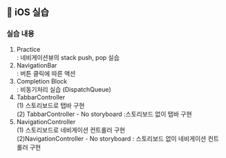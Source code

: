 ##  📱 iOS 실습 
### 실습 내용 </br>
01. Practice </br>
   : 네비게이션뷰의 stack push, pop 실습
02. NavigationBar </br>
   : 버튼 클릭에 따른 액션
03. Completion Block </br>
   : 비동기처리 실습 (DispatchQueue)
04. TabbarController </br>
   (1) 스토리보드로 탭바 구현 </br>
   (2) TabbarController - No storyboard :스토리보드 없이 탭바 구현
05. NavigationController </br>
   (1) 스토리보드로 네비게이션 컨트롤러 구현</br>
   (2)NavigationController - No storyboard : 스토리보드 없이 네비게이션 컨트롤러 구현
